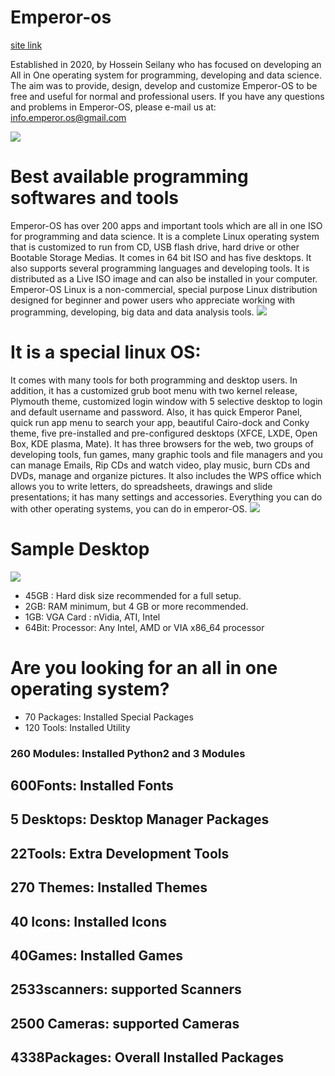 # Emperor-os
[site link](http://emperor-os.com/)

Established in 2020, by Hossein Seilany who has focused on developing an All in One operating system for programming, developing and data science. The aim was to provide, design, develop and customize Emperor-OS to be free and useful for normal and professional users. If you have any questions and problems in Emperor-OS, please e-mail us at:
info.emperor.os@gmail.com

<img src="https://github.com/hosseinseilani/emperor-os/blob/master/screenshots/11.jpg">

# Best available programming softwares and tools

Emperor-OS has over 200 apps and important tools which are all in one ISO for programming and data science. It is a complete Linux operating system that is customized to run from CD, USB flash drive, hard drive or other Bootable Storage Medias. It comes in 64 bit ISO and has five desktops. It also supports several programming languages and developing tools. It is distributed as a Live ISO image and can also be installed in your computer. Emperor-OS Linux is a non-commercial, special purpose Linux distribution designed for beginner and power users who appreciate working with programming, developing, big data and data analysis tools.
<img src="https://github.com/hosseinseilani/emperor-os/blob/master/screenshots/tools.png">

# It is a special linux OS:

It comes with many tools for both programming and desktop users. In addition, it has a customized grub boot menu with two kernel release, Plymouth theme, customized login window with 5 selective desktop to login and default username and password. Also, it has quick Emperor Panel, quick run app menu to search your app, beautiful Cairo-dock and Conky theme, five pre-installed and pre-configured desktops (XFCE, LXDE, Open Box, KDE plasma, Mate). It has three browsers for the web, two groups of developing tools, fun games, many graphic tools and file managers and you can manage Emails, Rip CDs and watch video, play music, burn CDs and DVDs, manage and organize pictures. It also includes the WPS office which allows you to write letters, do spreadsheets, drawings and slide presentations; it has many settings and accessories. Everything you can do with other operating systems, you can do in emperor-OS.
<img src="https://github.com/hosseinseilani/emperor-os/blob/master/screenshots/login%20window.PNG">

# Sample Desktop
 
<img src="https://github.com/hosseinseilani/emperor-os/blob/master/screenshots/xfce%20desktop.PNG">
 
* 45GB : Hard disk size recommended for a full setup. 
* 2GB: RAM minimum, but 4 GB or more recommended.
* 1GB: VGA Card : nVidia, ATI, Intel
* 64Bit: Processor: Any Intel, AMD or VIA x86_64 processor

# Are you looking for an all in one operating system?
* 70 Packages: Installed Special Packages 
* 120 Tools: Installed Utility 
### 260 Modules: Installed Python2 and 3 Modules 
## 600Fonts: Installed Fonts
## 5 Desktops: Desktop Manager Packages 
## 22Tools: Extra Development Tools 
## 270 Themes: Installed Themes 
## 40 Icons: Installed Icons
## 40Games: Installed Games
## 2533scanners: supported Scanners
## 2500 Cameras: supported Cameras
## 4338Packages: Overall Installed Packages 

